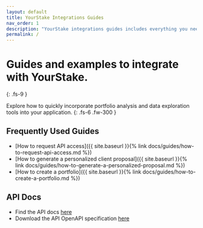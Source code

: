 ```yaml
---
layout: default
title: YourStake Integrations Guides
nav_order: 1
description: "YourStake integrations guides includes everything you need to quickly incorporate portfolio analysis and data exploration tool into your application."
permalink: /
---
```


# Guides and examples to integrate with YourStake.
{: .fs-9 }

Explore how to quickly incorporate portfolio analysis and data exploration tools into your application.
{: .fs-6 .fw-300 }

## Frequently Used Guides

- [How to request API access]({{ site.baseurl }}{% link docs/guides/how-to-request-api-access.md %})
- [How to generate a personalized client proposal]({{ site.baseurl }}{% link docs/guides/how-to-generate-a-personalized-proposal.md %})
- [How to create a portfolio]({{ site.baseurl }}{% link docs/guides/how-to-create-a-portfolio.md %})



## API Docs

- Find the API docs [here](https://www.yourstake.org/api/docs/)
- Download the API OpenAPI specification [here](https://www.yourstake.org/api/docs/api-schema)










